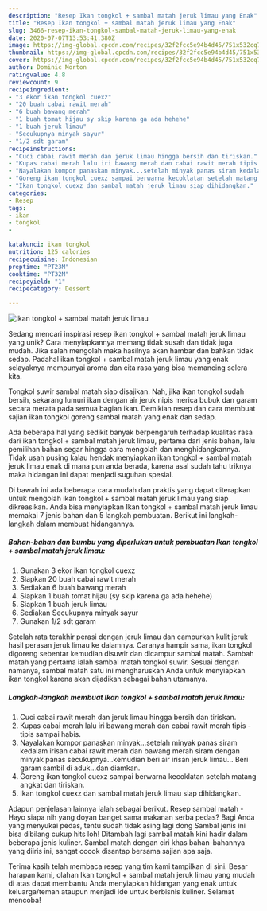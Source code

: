 ```yaml
---
description: "Resep Ikan tongkol + sambal matah jeruk limau yang Enak"
title: "Resep Ikan tongkol + sambal matah jeruk limau yang Enak"
slug: 3466-resep-ikan-tongkol-sambal-matah-jeruk-limau-yang-enak
date: 2020-07-07T13:53:41.380Z
image: https://img-global.cpcdn.com/recipes/32f2fcc5e94b4d45/751x532cq70/ikan-tongkol-sambal-matah-jeruk-limau-foto-resep-utama.jpg
thumbnail: https://img-global.cpcdn.com/recipes/32f2fcc5e94b4d45/751x532cq70/ikan-tongkol-sambal-matah-jeruk-limau-foto-resep-utama.jpg
cover: https://img-global.cpcdn.com/recipes/32f2fcc5e94b4d45/751x532cq70/ikan-tongkol-sambal-matah-jeruk-limau-foto-resep-utama.jpg
author: Dominic Morton
ratingvalue: 4.8
reviewcount: 9
recipeingredient:
- "3 ekor ikan tongkol cuexz"
- "20 buah cabai rawit merah"
- "6 buah bawang merah"
- "1 buah tomat hijau sy skip karena ga ada hehehe"
- "1 buah jeruk limau"
- "Secukupnya minyak sayur"
- "1/2 sdt garam"
recipeinstructions:
- "Cuci cabai rawit merah dan jeruk limau hingga bersih dan tiriskan."
- "Kupas cabai merah lalu iri bawang merah dan cabai rawit merah tipis - tipis sampai habis."
- "Nayalakan kompor panaskan minyak...setelah minyak panas siram kedalam irisan cabai rawit merah dan bawang merah siram dengan minyak panas secukupnya...kemudian beri air irisan jeruk limau... Beri garam sambil di aduk...dan diamkan."
- "Goreng ikan tongkol cuexz sampai berwarna kecoklatan setelah matang angkat dan tiriskan."
- "Ikan tongkol cuexz dan sambal matah jeruk limau siap dihidangkan."
categories:
- Resep
tags:
- ikan
- tongkol
- 

katakunci: ikan tongkol  
nutrition: 125 calories
recipecuisine: Indonesian
preptime: "PT23M"
cooktime: "PT32M"
recipeyield: "1"
recipecategory: Dessert

---
```



![Ikan tongkol + sambal matah jeruk limau](https://img-global.cpcdn.com/recipes/32f2fcc5e94b4d45/751x532cq70/ikan-tongkol-sambal-matah-jeruk-limau-foto-resep-utama.jpg)

Sedang mencari inspirasi resep ikan tongkol + sambal matah jeruk limau yang unik? Cara menyiapkannya memang tidak susah dan tidak juga mudah. Jika salah mengolah maka hasilnya akan hambar dan bahkan tidak sedap. Padahal ikan tongkol + sambal matah jeruk limau yang enak selayaknya mempunyai aroma dan cita rasa yang bisa memancing selera kita.

Tongkol suwir sambal matah siap disajikan. Nah, jika ikan tongkol sudah bersih, sekarang lumuri ikan dengan air jeruk nipis merica bubuk dan garam secara merata pada semua bagian ikan. Demikian resep dan cara membuat sajian ikan tongkol goreng sambal matah yang enak dan sedap.

Ada beberapa hal yang sedikit banyak berpengaruh terhadap kualitas rasa dari ikan tongkol + sambal matah jeruk limau, pertama dari jenis bahan, lalu pemilihan bahan segar hingga cara mengolah dan menghidangkannya. Tidak usah pusing kalau hendak menyiapkan ikan tongkol + sambal matah jeruk limau enak di mana pun anda berada, karena asal sudah tahu triknya maka hidangan ini dapat menjadi suguhan spesial.


Di bawah ini ada beberapa cara mudah dan praktis yang dapat diterapkan untuk mengolah ikan tongkol + sambal matah jeruk limau yang siap dikreasikan. Anda bisa menyiapkan Ikan tongkol + sambal matah jeruk limau memakai 7 jenis bahan dan 5 langkah pembuatan. Berikut ini langkah-langkah dalam membuat hidangannya.

<!--inarticleads1-->

##### Bahan-bahan dan bumbu yang diperlukan untuk pembuatan Ikan tongkol + sambal matah jeruk limau:

1. Gunakan 3 ekor ikan tongkol cuexz
1. Siapkan 20 buah cabai rawit merah
1. Sediakan 6 buah bawang merah
1. Siapkan 1 buah tomat hijau (sy skip karena ga ada hehehe)
1. Siapkan 1 buah jeruk limau
1. Sediakan Secukupnya minyak sayur
1. Gunakan 1/2 sdt garam


Setelah rata terakhir perasi dengan jeruk limau dan campurkan kulit jeruk hasil perasan jeruk limau ke dalamnya. Caranya hampir sama, ikan tongkol digoreng sebentar kemudian disuwir dan dicampur sambal matah. Sambah matah yang pertama ialah sambal matah tongkol suwir. Sesuai dengan namanya, sambal matah satu ini mengharuskan Anda untuk menyiapkan ikan tongkol karena akan dijadikan sebagai bahan utamanya. 

<!--inarticleads2-->

##### Langkah-langkah membuat Ikan tongkol + sambal matah jeruk limau:

1. Cuci cabai rawit merah dan jeruk limau hingga bersih dan tiriskan.
1. Kupas cabai merah lalu iri bawang merah dan cabai rawit merah tipis - tipis sampai habis.
1. Nayalakan kompor panaskan minyak...setelah minyak panas siram kedalam irisan cabai rawit merah dan bawang merah siram dengan minyak panas secukupnya...kemudian beri air irisan jeruk limau... Beri garam sambil di aduk...dan diamkan.
1. Goreng ikan tongkol cuexz sampai berwarna kecoklatan setelah matang angkat dan tiriskan.
1. Ikan tongkol cuexz dan sambal matah jeruk limau siap dihidangkan.


Adapun penjelasan lainnya ialah sebagai berikut. Resep sambal matah - Hayo siapa nih yang doyan banget sama makanan serba pedas? Bagi Anda yang menyukai pedas, tentu sudah tidak asing lagi dong Sambal jenis ini bisa dibilang cukup hits loh! Ditambah lagi sambal matah kini hadir dalam beberapa jenis kuliner. Sambal matah dengan ciri khas bahan-bahannya yang diiris ini, sangat cocok disantap bersama sajian apa saja. 

Terima kasih telah membaca resep yang tim kami tampilkan di sini. Besar harapan kami, olahan Ikan tongkol + sambal matah jeruk limau yang mudah di atas dapat membantu Anda menyiapkan hidangan yang enak untuk keluarga/teman ataupun menjadi ide untuk berbisnis kuliner. Selamat mencoba!
